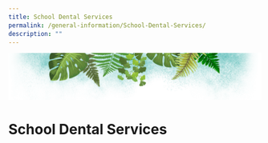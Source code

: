 ```yaml
---
title: School Dental Services
permalink: /general-information/School-Dental-Services/
description: ""
---
```

![](/images/Banner.png)

# School Dental Services